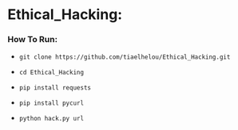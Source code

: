 # Ethical_Hacking:


### How To Run:
-
      git clone https://github.com/tiaelhelou/Ethical_Hacking.git
      
- 
      cd Ethical_Hacking
      
- 
      pip install requests
      
- 
      pip install pycurl
      
- 
      python hack.py url
      

    
    
    
